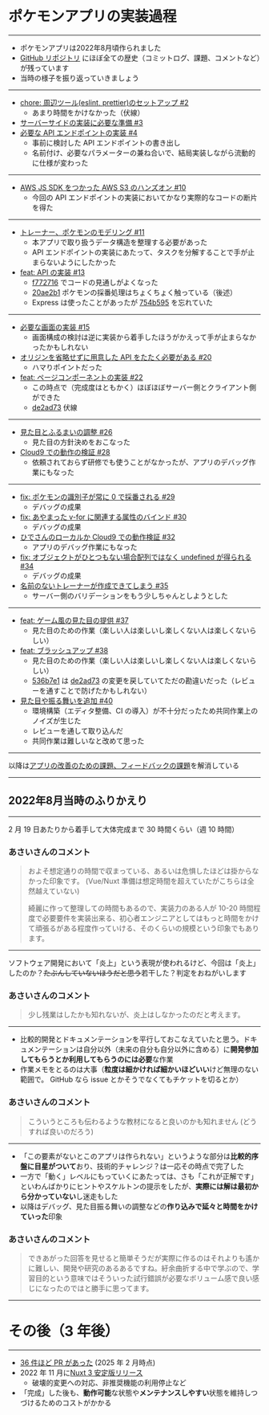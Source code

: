 # ポケモンアプリの実装過程

---

- ポケモンアプリは2022年8月頃作られました
- [GitHub リポジトリ](https://github.com/webdino/lyceum-pokemon) にほぼ全ての歴史（コミットログ、課題、コメントなど）が残っています
- 当時の様子を振り返っていきましょう

---

- [chore: 周辺ツール(eslint, prettier)のセットアップ #2](https://github.com/webdino/lyceum-pokemon/pull/2)
  - あまり時間をかけなかった（伏線）
- [サーバーサイドの実装に必要な準備 #3](https://github.com/webdino/lyceum-pokemon/issues/3)
- [必要な API エンドポイントの実装 #4](https://github.com/webdino/lyceum-pokemon/issues/4)
  - 事前に検討した API エンドポイントの書き出し
  - 名前付け、必要なパラメーターの兼ね合いで、結局実装しながら流動的に仕様が変わった

---

- [AWS JS SDK をつかった AWS S3 のハンズオン #10](https://github.com/webdino/lyceum-pokemon/issues/10)
  - 今回の API エンドポイントの実装においてかなり実際的なコードの断片を得た

---

- [トレーナー、ポケモンのモデリング #11](https://github.com/webdino/lyceum-pokemon/issues/11)
  - 本アプリで取り扱うデータ構造を整理する必要があった
  - API エンドポイントの実装にあたって、タスクを分解することで手が止まらないようにしたかった
- [feat: API の実装 #13](https://github.com/webdino/lyceum-pokemon/pull/13)
  - [f772716](https://github.com/webdino/lyceum-pokemon/pull/13/commits/f772716c87fed32d455696826b902281192e1846) でコードの見通しがよくなった
  - [20ae2b1](https://github.com/webdino/lyceum-pokemon/pull/13/commits/20ae2b19e045cee2dc5347def9e79c23e3f70aed) ポケモンの採番処理はちょくちょく触っている（後述）
  - Express は使ったことがあったが [754b595](https://github.com/webdino/lyceum-pokemon/pull/13/commits/754b595bbc1d9087c7d6484e17541c2758840e59) を忘れていた

---

- [必要な画面の実装 #15](https://github.com/webdino/lyceum-pokemon/issues/15)
  - 画面構成の検討は逆に実装から着手したほうがかえって手が止まらなかったかもしれない
- [オリジンを省略せずに用意した API をたたく必要がある #20](https://github.com/webdino/lyceum-pokemon/issues/20)
  - ハマりポイントだった
- [feat: ページコンポーネントの実装 #22](https://github.com/webdino/lyceum-pokemon/pull/22)
  - この時点で（完成度はともかく）ほぼほぼサーバー側とクライアント側ができた
  - [de2ad73](https://github.com/webdino/lyceum-pokemon/pull/22/commits/de2ad73a968f99bbc7cdab574122a53963fb8358) 伏線

---

- [見た目とふるまいの調整 #26](https://github.com/webdino/lyceum-pokemon/issues/26)
  - 見た目の方針決めをおこなった
- [Cloud9 での動作の検証 #28](https://github.com/webdino/lyceum-pokemon/issues/28)
  - 依頼されておらず研修でも使うことがなかったが、アプリのデバッグ作業にもなった

---

- [fix: ポケモンの識別子が常に 0 で採番される #29](https://github.com/webdino/lyceum-pokemon/pull/29)
  - デバッグの成果
- [fix: あやまった v-for に関連する属性のバインド #30](https://github.com/webdino/lyceum-pokemon/pull/30)
  - デバッグの成果
- [ひでさんのローカルか Cloud9 での動作検証 #32](https://github.com/webdino/lyceum-pokemon/issues/32)
  - アプリのデバッグ作業にもなった
- [fix: オブジェクトがひとつもない場合配列ではなく undefined が得られる #34](https://github.com/webdino/lyceum-pokemon/pull/34)
  - デバッグの成果
- [名前のないトレーナーが作成できてしまう #35](https://github.com/webdino/lyceum-pokemon/issues/35)
  - サーバー側のバリデーションをもう少しちゃんとしようとした

---

- [feat: ゲーム風の見た目の提供 #37](https://github.com/webdino/lyceum-pokemon/pull/37)
  - 見た目のための作業（楽しい人は楽しいし楽しくない人は楽しくないらしい）
- [feat: ブラッシュアップ #38](https://github.com/webdino/lyceum-pokemon/pull/38)
  - 見た目のための作業（楽しい人は楽しいし楽しくない人は楽しくないらしい）
  - [536b7e1](https://github.com/webdino/lyceum-pokemon/pull/38/commits/536b7e12b74686f4183ca4c7a4a65e96c2ddfd65) は [de2ad73](https://github.com/webdino/lyceum-pokemon/pull/22/commits/de2ad73a968f99bbc7cdab574122a53963fb8358) の変更を戻していてただの勘違いだった（レビューを通すことで防げたかもしれない）
- [見た目や振る舞いを追加 #40](https://github.com/webdino/lyceum-pokemon/pull/40)
  - 環境構築（エディタ整備、CI の導入）が不十分だったため共同作業上のノイズが生じた
  - レビューを通して取り込んだ
  - 共同作業は難しいなと改めて思った

---

以降は[アプリの改善のための課題、フィードバックの課題](https://github.com/webdino/lyceum-pokemon/issues?q=is%3Aissue%20is%3Aclosed%20created%3A%3C2022-08-31%20created%3A%3E2022-04-01%20%20%20)を解消している

---

## 2022年8月当時のふりかえり

---

2 月 19 日あたりから着手して大体完成まで 30 時間くらい（週 10 時間）

### あさいさんのコメント

> およそ想定通りの時間で収まっている、あるいは危惧したほどは掛からなかった印象です。
> (Vue/Nuxt 準備は想定時間を超えていたがこちらは全然越えていない)
>
> 綺麗に作って整理しての時間もあるので、実装力のある人が 10-20 時間程度で必要要件を実装出来る、初心者エンジニアとしてはもっと時間をかけて頑張るがある程度作っていける、そのくらいの規模という印象でもあります。

---

ソフトウェア開発において「炎上」という表現が使われるけど、今回は「炎上」したのか？~~たぶんしていないほうだと思う~~若干した？判定をおねがいします

### あさいさんのコメント

> 少し残業はしたかも知れないが、炎上はしなかったのだと考えます。

---

- 比較的開発とドキュメンテーションを平行しておこなえていたと思う。ドキュメンテーションは自分以外（未来の自分も自分以外に含める）に**開発参加してもらうとか利用してもらうのには必要**な作業
- 作業メモをとるのは大事（**粒度は細かければ細かいほどいい**けど無理のない範囲で。 GitHub なら issue とかそうでなくてもチケットを切るとか）

### あさいさんのコメント

> こういうところも伝わるような教材になると良いのかも知れません (どうすれば良いのだろう)

---

- 「この要素がないとこのアプリは作られない」というような部分は**比較的序盤に目星がついて**おり、技術的チャレンジ？は一応その時点で完了した
- 一方で「動く」レベルにもっていくにあたっては、さも「これが正解です」といわんばかりにヒントやスケルトンの提示をしたが、**実際には解は最初から分かっていない**し迷走もした
- 以降はデバッグ、見た目振る舞いの調整などの**作り込みで延々と時間をかけていった**印象

### あさいさんのコメント

> できあがった回答を見せると簡単そうだが実際に作るのはそれよりも遙かに難しい、開発や研究のあるあるですね。紆余曲折する中で学ぶので、学習目的という意味ではそういった試行錯誤が必要なボリューム感で良い感じになったのではと勝手に思ってます。

---

# その後（3 年後）

---

- [36 件ほど PR があった](https://github.com/webdino/lyceum-pokemon/pulls?q=is%3Apr+is%3Aclosed+created%3A%3E2022-08-31+) (2025 年 2 月時点)
- 2022 年 11 月に[Nuxt 3 安定版リリース](https://nuxt.com/blog/v3)
  - 破壊的変更への対応、非推奨機能の利用停止など
- 「完成」した後も、**動作可能**な状態や**メンテナンスしやすい**状態を維持しつづけるためのコストがかかる
